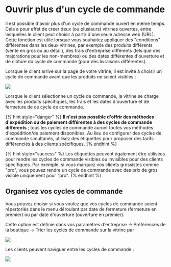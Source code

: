 # Ouvrir plus d'un cycle de commande

Il est possible d'avoir plus d'un cycle de commande ouvert en même temps. Cela a pour effet de créer deux \(ou plusieurs\) vitrines ouvertes, entre lesquelles le client peut choisir à partir d'une seule adresse web \(URL\). Cette fonction est utile lorsque vous souhaitez appliquer des "conditions" différentes dans les deux vitrines, par exemple des produits différents \(vente en gros ou au détail\), des frais d'entreprise différents \(tels que des majorations pour les non-membres\) ou des dates différentes d'ouverture et de clôture du cycle de commande \(pour des livraisons différentes\). 

Lorsque le client arrive sur la page de votre vitrine, il est invité à choisir un cycle de commande avant que les produits ne soient visibles :

![](../../../.gitbook/assets/chooseoc.jpg)

Lorsque le client sélectionne un cycle de commande, la vitrine se charge avec les produits spécifiques, les frais et les dates d'ouverture et de fermeture de ce cycle de commande.

{% hint style="danger" %}
**Il n'est pas possible d'offrir des méthodes d'expédition ou de paiement différentes à des cycles de commande différents** ; tous les cycles de commande auront toutes vos méthodes d'expédition/de paiement disponibles. Au lieu de configurer des cycles de commande simultanés, utilisez des étiquettes pour proposer des tarifs différenciés à des clients spécifiques.
{% endhint %}

{% hint style="success" %}
Les étiquettes peuvent également être utilisées pour rendre les cycles de commande visibles ou invisibles pour des clients spécifiques. Par exemple, si vous marquez vos clients grossistes comme "pro", vous pouvez rendre un cycle de commande avec des prix de gros visible uniquement pour "pro".
{% endhint %}

## **Organisez vos cycles de commande**

Vous pouvez choisir si vous voulez que vos cycles de commande soient répertoriés dans le menu déroulant par date de fermeture \(fermeture en premier\) ou par date d'ouverture \(ouverture en premier\). 

Cette option est définie dans vos paramètres d'entreprise -&gt; Préférences de la boutique -&gt; Trier les cycles de commande sur la vitrine par

![](../../../.gitbook/assets/ordercyclesort.jpg)

Les clients peuvent naviguer entre les cycles de commande :

![](../../../.gitbook/assets/chooseoc2.jpg)

